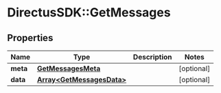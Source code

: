 # DirectusSDK::GetMessages

## Properties
Name | Type | Description | Notes
------------ | ------------- | ------------- | -------------
**meta** | [**GetMessagesMeta**](GetMessagesMeta.md) |  | [optional] 
**data** | [**Array&lt;GetMessagesData&gt;**](GetMessagesData.md) |  | [optional] 


